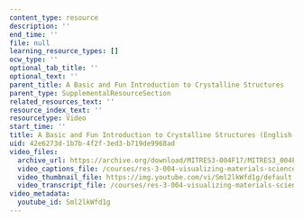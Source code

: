 ```yaml
---
content_type: resource
description: ''
end_time: ''
file: null
learning_resource_types: []
ocw_type: ''
optional_tab_title: ''
optional_text: ''
parent_title: A Basic and Fun Introduction to Crystalline Structures
parent_type: SupplementalResourceSection
related_resources_text: ''
resource_index_text: ''
resourcetype: Video
start_time: ''
title: A Basic and Fun Introduction to Crystalline Structures (English Version)
uid: 42e6273d-1b7b-4f2f-3ed3-b719de9968ad
video_files:
  archive_url: https://archive.org/download/MITRES3-004F17/MITRES3_004F17_2017EPFL_gonza_en_300k.mp4
  video_captions_file: /courses/res-3-004-visualizing-materials-science-fall-2017/9c37ed964a6c58afb83b9b12eeb36889_Sml2lkWfd1g.vtt
  video_thumbnail_file: https://img.youtube.com/vi/Sml2lkWfd1g/default.jpg
  video_transcript_file: /courses/res-3-004-visualizing-materials-science-fall-2017/4ca4b58be28964c3d567f4b163deee5b_Sml2lkWfd1g.pdf
video_metadata:
  youtube_id: Sml2lkWfd1g
---
```

